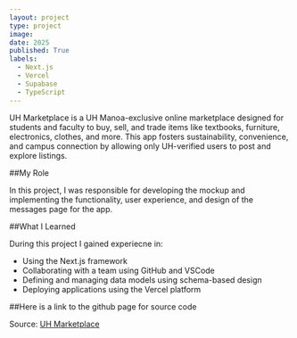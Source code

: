 ```yaml
---
layout: project
type: project
image: 
date: 2025
published: True
labels:
  - Next.js
  - Vercel
  - Supabase
  - TypeScript
---
```


UH Marketplace is a UH Manoa-exclusive online marketplace designed for students and faculty to buy, sell, and trade items like textbooks, furniture, electronics, clothes, and more. This app fosters sustainability, convenience, and campus connection by allowing only UH-verified users to post and explore listings.

##My Role

In this project, I was responsible for developing the mockup and implementing the functionality, user experience, and design of the messages page for the app.

##What I Learned

During this project I gained experiecne in:
- Using the Next.js framework
- Collaborating with a team using GitHub and VSCode
- Defining and managing data models using schema-based design
- Deploying applications using the Vercel platform

##Here is a link to the github page for source code

Source: <a href="https://uh-marketplace.github.io/"><i class="large github icon "></i>UH Marketplace</a>
